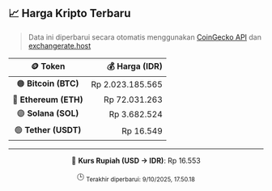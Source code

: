 

<!-- HARGA_KRIPTO -->
## 📈 Harga Kripto Terbaru

> Data ini diperbarui secara otomatis menggunakan [CoinGecko API](https://www.coingecko.com/) dan [exchangerate.host](https://exchangerate.host/)

<div align="center">

| 🪙 Token | 💰 Harga (IDR) |
|:------:|---------------:|
| 🟠 **Bitcoin (BTC)**   | Rp 2.023.185.565 |
| 🔵 **Ethereum (ETH)**  | Rp 72.031.263 |
| 🟣 **Solana (SOL)**    | Rp 3.682.524 |
| 🟢 **Tether (USDT)**   | Rp 16.549 |

---

💱 **Kurs Rupiah (USD → IDR)**: Rp 16.553

🕒 <sub>Terakhir diperbarui: 9/10/2025, 17.50.18</sub>

</div>
<!-- /HARGA_KRIPTO -->